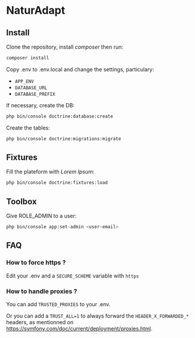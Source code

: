 # NaturAdapt

## Install

Clone the repository, install _composer_ then run:
```bash
composer install
```

Copy .env to .env.local and change the settings, particulary:
- ```APP_ENV```
- ```DATABASE_URL```
- ```DATABASE_PREFIX```

If necessary, create the DB:
```bash
php bin/console doctrine:database:create
```

Create the tables:
```bash
php bin/console doctrine:migrations:migrate
```

## Fixtures

Fill the plateform with _Lorem Ipsum_:
```bash
php bin/console doctrine:fixtures:load
```


## Toolbox

Give ROLE_ADMIN to a user:
```bash
php bin/console app:set-admin <user-email>
```

## FAQ

### How to force https ?

Edit your .env and a ```SECURE_SCHEME``` variable with ```https```

### How to handle proxies ?

You can add ```TRUSTED_PROXIES``` to your .env.
 
Or you can add a ```TRUST_ALL=1``` to always forward the ```HEADER_X_FORWARDED_*``` headers, as mentionned on https://symfony.com/doc/current/deployment/proxies.html.
